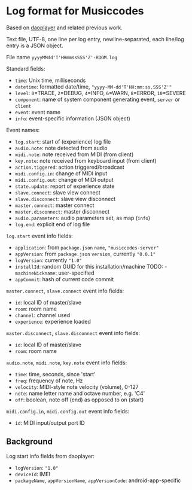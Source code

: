 # Log format for Musiccodes

Based on [daoplayer](http://github.org/cgreenhalgh/daoplayer) and related previous work.

Text file, UTF-8, one line per log entry, newline-separated, each line/log entry is a JSON object.

File name `yyyyMMdd'T'HHmmssSSS'Z'-ROOM.log`

Standard fields:
- `time`: Unix time, milliseconds
- `datetime`: formatted date/time, `"yyyy-MM-dd'T'HH:mm:ss.SSS'Z'"`
- `level`: `0`=TRACE, `2`=DEBUG, `4`=INFO, `6`=WARN, `8`=ERROR, `10`=SEVERE
- `component`: name of system component generating event, `server` or `client`
- `event`: event name
- `info`: event-specific information (JSON object)

Event names:
- `log.start`: start of (experience) log file
- `audio.note`: note detected from audio
- `midi.note`: note received from MIDI (from client)
- `key.note`: note received from keyboard input (from client)
- `action.tiggered`: action triggered/broadcast
- `midi.config.in`: change of MIDI input
- `midi.config.out`: change of MIDI output
- `state.update`: report of experience state
- `slave.connect`: slave view connect
- `slave.disconnect`: slave view disconnect
- `master.connect`: master connect
- `master.disconnect`: master disconnect
- `audio.parameters`: audio parameters set, as map (`info`)
- `log.end`: explicit end of log file

`log.start` event info fields:
- `application`: from `package.json` `name`, `"musiccodes-server"`
- `appVersion`: from `package.json` `version`, currently `"0.0.1"`
- `logVersion`: currently `"1.0"`
- `installId`: random GUID for this installation/machine
TODO: - `machineNickname`: user-specified
- `appCommit`: hash of current code commit

`master.connect`, `slave.connect` event info fields:
- `id`: local ID of master/slave
- `room`: room name
- `channel`: channel used
- `experience`: experience loaded

`master.disconnect`, `slave.disconnect` event info fields:
- `id`: local ID of master/slave
- `room`: room name

`audio.note`, `midi.note`, `key.note` event info fields:
- `time`: time, seconds, since 'start'
- `freq`: frequency of note, Hz
- `velocity`: MIDI-style note velocity (volume), 0-127
- `note`: name letter name and octave number, e.g. 'C4'
- `off`: boolean, note off (end) as opposed to on (start)
             
`midi.config.in`, `midi.config.out` event info fields:
- `id`: MIDI input/output port ID             
                        
## Background

Log start info fields from daoplayer:
- `logVersion`: `"1.0"`
- `deviceId`: IMEI
- `packageName`, `appVersionName`, `appVersionCode`: android-app-specific


